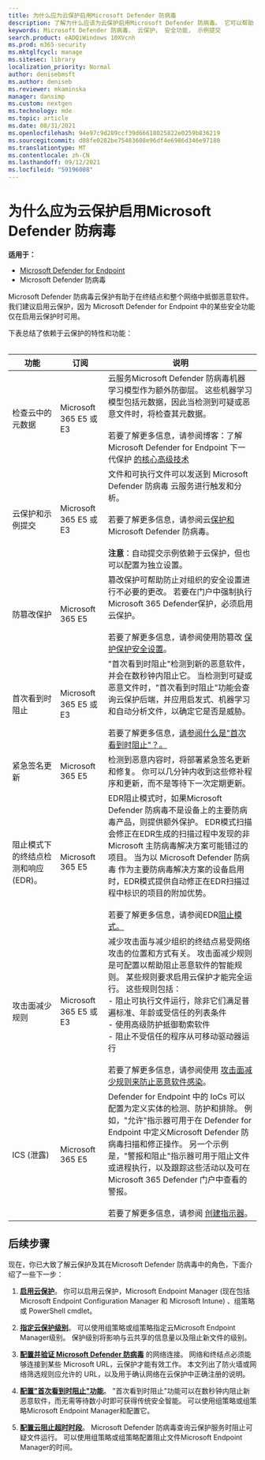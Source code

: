 ```yaml
---
title: 为什么应为云保护启用Microsoft Defender 防病毒
description: 了解为什么应该为云保护启用Microsoft Defender 防病毒。 它可以帮助 Microsoft Defender for Endpoint 中的许多安全功能工作
keywords: Microsoft Defender 防病毒， 云保护， 安全功能， 示例提交
search.product: eADQiWindows 10XVcnh
ms.prod: m365-security
ms.mktglfcycl: manage
ms.sitesec: library
localization_priority: Normal
author: denisebmsft
ms.author: deniseb
ms.reviewer: mkaminska
manager: dansimp
ms.custom: nextgen
ms.technology: mde
ms.topic: article
ms.date: 08/31/2021
ms.openlocfilehash: 94e97c9d289ccf39d66618025822e0259b836219
ms.sourcegitcommit: d08fe0282be75483608e96df4e6986d346e97180
ms.translationtype: MT
ms.contentlocale: zh-CN
ms.lasthandoff: 09/12/2021
ms.locfileid: "59196008"
---
```

# <a name="why-cloud-protection-should-be-enabled-for-microsoft-defender-antivirus"></a>为什么应为云保护启用Microsoft Defender 防病毒

**适用于：**

- [Microsoft Defender for Endpoint](/microsoft-365/security/defender-endpoint/)
- Microsoft Defender 防病毒

Microsoft Defender 防病毒云保护有助于在终结点和整个网络中抵御恶意软件。 我们建议启用云保护，因为 Microsoft Defender for Endpoint 中的某些安全功能仅在启用云保护时可用。 

下表总结了依赖于云保护的特性和功能： <br/><br/>

| 功能  | 订阅 |  说明  |
|---------|---------|--------|
| 检查云中的元数据  | Microsoft 365 E5 或 E3 | 云服务Microsoft Defender 防病毒机器学习模型作为额外防御层。 这些机器学习模型包括元数据，因此当检测到可疑或恶意文件时，将检查其元数据。 <br/><br/>若要了解更多信息，请参阅博客：了解 Microsoft Defender for Endpoint 下一代保护 [的核心高级技术](https://www.microsoft.com/security/blog/2019/06/24/inside-out-get-to-know-the-advanced-technologies-at-the-core-of-microsoft-defender-atp-next-generation-protection/)  |
| 云保护和示例提交 | Microsoft 365 E5 或 E3 | 文件和可执行文件可以发送到 Microsoft Defender 防病毒 云服务进行触发和分析。 <br/><br/>若要了解更多信息，请参阅云[保护和](cloud-protection-microsoft-antivirus-sample-submission.md)Microsoft Defender 防病毒。<br/><br/>**注意**：自动提交示例依赖于云保护，但也可以配置为独立设置。         |
| 防篡改保护 | Microsoft 365 E5 | 篡改保护可帮助防止对组织的安全设置进行不必要的更改。 若要在门户中强制执行Microsoft 365 Defender保护，必须启用云保护。 <br/><br/>若要了解更多信息，请参阅使用防篡改 [保护保护安全设置](prevent-changes-to-security-settings-with-tamper-protection.md)。        |
| 首次看到时阻止 | Microsoft 365 E5 或 E3 | "首次看到时阻止"检测到新的恶意软件，并会在数秒钟内阻止它。 当检测到可疑或恶意文件时，"首次看到时阻止"功能会查询云保护后端，并应用启发式、机器学习和自动分析文件，以确定它是否是威胁。<br/><br/>若要了解更多信息，[请参阅什么是"首次看到时阻止"？。](configure-block-at-first-sight-microsoft-defender-antivirus.md#what-is-block-at-first-sight)   |
| 紧急签名更新 | Microsoft 365 E5 | 检测到恶意内容时，将部署紧急签名更新和修复。 你可以几分钟内收到这些修补程序和更新，而不是等待下一次定期更新。   |
| 阻止模式下的终结点检测和响应 (EDR)。 | Microsoft 365 E5 | EDR阻止模式时，如果Microsoft Defender 防病毒不是设备上的主要防病毒产品，则提供额外保护。 EDR模式扫描会修正在EDR生成的扫描过程中发现的非 Microsoft 主防病毒解决方案可能错过的项目。 当为以 Microsoft Defender 防病毒 作为主要防病毒解决方案的设备启用时，EDR模式提供自动修正在EDR扫描过程中标识的项目的附加优势。 <br/><br/>若要了解更多信息，请参阅EDR[阻止模式。](edr-in-block-mode.md)|
| 攻击面减少规则 | Microsoft 365 E5 或 E3 | 减少攻击面与减少组织的终结点易受网络攻击的位置和方式有关。 攻击面减少规则是可配置以帮助阻止恶意软件的智能规则。 某些规则要求启用云保护才能完全运行。 这些规则包括： <br/>- 阻止可执行文件运行，除非它们满足普遍标准、年龄或受信任的列表条件 <br/>- 使用高级防护抵御勒索软件 <br/>- 阻止不受信任的程序从可移动驱动器运行 <br/><br/>若要了解更多信息，请参阅使用 [攻击面减少规则来防止恶意软件感染](attack-surface-reduction.md)。  |
| ICS (泄露)  | Microsoft 365 E5  | Defender for Endpoint 中的 IoCs 可以配置为定义实体的检测、防护和排除。 例如，"允许"指示器可用于在 Defender for Endpoint 中定义Microsoft Defender 防病毒扫描和修正操作。 另一个示例是，"警报和阻止"指示器可用于阻止文件或进程执行，以及跟踪这些活动以及可在 Microsoft 365 Defender 门户中查看的警报。 <br/><br/>若要了解更多信息，请参阅 [创建指示器](manage-indicators.md)。    |


## <a name="next-steps"></a>后续步骤

现在，你已大致了解云保护及其在Microsoft Defender 防病毒中的角色，下面介绍了一些下一步：

1. **[启用云保护](enable-cloud-protection-microsoft-defender-antivirus.md)**。 你可以启用云保护，Microsoft Endpoint Manager (现在包括 Microsoft Endpoint Configuration Manager 和 Microsoft Intune) 、组策略或 PowerShell cmdlet。

2. **[指定云保护级别](specify-cloud-protection-level-microsoft-defender-antivirus.md)**。 可以使用组策略或组策略指定云Microsoft Endpoint Manager级别。 保护级别将影响与云共享的信息量以及阻止新文件的级别。

3. **[配置并验证 Microsoft Defender 防病毒](configure-network-connections-microsoft-defender-antivirus.md)** 的网络连接。 网络和终结点必须能够连接到某些 Microsoft URL，云保护才能有效工作。 本文列出了防火墙或网络筛选规则应允许的 URL，以及用于确认网络在云保护中正确注册的说明。

4. **[配置"首次看到时阻止"功能](configure-block-at-first-sight-microsoft-defender-antivirus.md)**。 "首次看到时阻止"功能可以在数秒钟内阻止新恶意软件，而无需等待数小时即可获得传统安全智能。 可以使用组策略或组策略Microsoft Endpoint Manager和配置它。

5. **[配置云阻止超时时段](configure-cloud-block-timeout-period-microsoft-defender-antivirus.md)**。 Microsoft Defender 防病毒查询云保护服务时阻止可疑文件运行。 可以使用组策略或组策略配置阻止文件Microsoft Endpoint Manager的时间。
